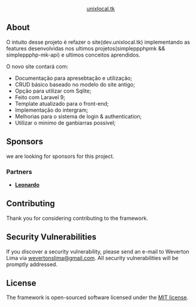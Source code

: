 <p align="center"><a href="https://unixlocal.tk" target="_blank">unixlocal.tk</a></p>

## About

O intuito desse projeto é refazer o site(dev.unixlocal.tk) implementando as
features desenvolvidas nos ultimos projetos(simpleppphpmk && simpleppphp-mk-api)
e ultimos conceitos aprendidos.

O novo site contará com:

- Documentação para apresebtação e utilização;
- CRUD básico baseado no modelo do site antigo;
- Opção para utilizar com Sqlite;
- Feito com Laravel 9;
- Template atualizado para o front-end;
- Implementação do intergram;
- Melhorias para o sistema de login & authentication;
- Utilizar o minimo de ganbiarras possivel;

## Sponsors

we are looking for sponsors for this project.

### Partners
- **[Leonardo](https://leonet.ml)**

## Contributing

Thank you for considering contributing to the framework.

## Security Vulnerabilities

If you discover a security vulnerability, please send an e-mail to Weverton Lima via [wevertonslima@gmail.com](mailto:wevertonslima@gmail.com). All security vulnerabilities will be promptly addressed.

## License

The framework is open-sourced software licensed under the [MIT license](https://opensource.org/licenses/MIT).
